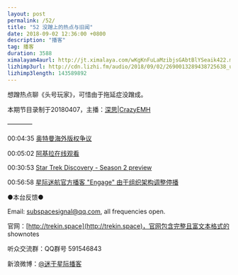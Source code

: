 ```yaml
---
layout: post
permalink: /52/
title: "52 没蹭上的热点与旧闻"
date: 2018-09-02 12:36:00 +0800
description: "播客"
tag: 播客 
duration: 3588
ximalayam4aurl: http://jt.ximalaya.com/wKgKnFuLaMzibjsGAbtBlYSeaik422.m4a?channel=rss&album_id=3135361&track_id=119984575&uid=6418191&jt=http://audio.xmcdn.com/group48/M05/1E/C3/wKgKnFuLaMzibjsGAbtBlYSeaik422.m4a
lizhimp3url: http://cdn.lizhi.fm/audio/2018/09/02/2690013289438725638_ud.mp3
lizhimp3length: 143589892
---   
```


想蹭热点聊《头号玩家》，可惜由于拖延症没蹭成。

本期节目录制于20180407，主播：[深思](mailto:deepthought@trekin.space)\|[CrazyEMH](mailto:emh@trekin.space)

————

00:04:35 [奥特曼海外版权争议](https://zh.wikipedia.org/zh-hans/%E5%A5%A5%E7%89%B9%E6%9B%BC%E6%B5%B7%E5%A4%96%E7%89%88%E6%9D%83%E4%BA%89%E8%AE%AE)

00:05:02 [阿基拉](https://movie.douban.com/subject/1302770/)[在线观看](https://www.bilibili.com/bangumi/play/ep95803)

00:30:53 [Star Trek Discovery - Season 2 preview](https://www.youtube.com/watch?v=9T9QlBSaekU&amp;t=58s)

00:56:58 [星际迷航官方播客 &quot;Engage&quot; 由于组织架构调整停播](http://www.treknews.net/2018/04/05/engage-star-trek-podcast-ending/)

●本台反馈●

Email: [subspacesignal@qq.com](mailto:subspacesignal@qq.com), all frequencies open.

官网：[http://trekin.space](http://trekin.space)，官网包含完整且富文本格式的 shownotes

听众交流群：QQ群号 591546843

新浪微博：[@迷于星际播客](http://weibo.com/lostinst)
